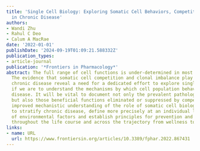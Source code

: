 ```yaml
---
title: 'Single Cell Biology: Exploring Somatic Cell Behaviors, Competition and Selection
  in Chronic Disease'
authors:
- Wandi Zhu
- Rahul C Deo
- Calum A MacRae
date: '2022-01-01'
publishDate: '2024-09-19T01:09:21.588332Z'
publication_types:
- article-journal
publication: '*Frontiers in Pharmacology*'
abstract: The full range of cell functions is under-determined in most human diseases.
  The evidence that somatic cell competition and clonal imbalance play a role in non-neoplastic
  chronic disease reveal a need for a dedicated effort to explore single cell function
  if we are to understand the mechanisms by which cell population behaviors influence
  disease. It will be vital to document not only the prevalent pathologic behaviors
  but also those beneficial functions eliminated or suppressed by competition. An
  improved mechanistic understanding of the role of somatic cell biology will help
  to stratify chronic disease, define more precisely at an individual level the role
  of environmental factors and establish principles for prevention and potential intervention
  throughout the life course and across the trajectory from wellness to disease.
links:
- name: URL
  url: https://www.frontiersin.org/articles/10.3389/fphar.2022.867431
---
```

